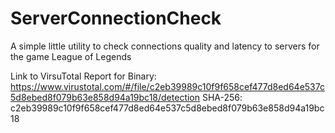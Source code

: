 # ServerConnectionCheck
A simple little utility to check connections quality and latency to servers for the game League of Legends

Link to VirsuTotal Report for Binary: https://www.virustotal.com/#/file/c2eb39989c10f9f658cef477d8ed64e537c5d8ebed8f079b63e858d94a19bc18/detection
SHA-256: c2eb39989c10f9f658cef477d8ed64e537c5d8ebed8f079b63e858d94a19bc18
